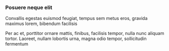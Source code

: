 ### Posuere neque elit

Convallis egestas euismod feugiat, tempus sem metus eros, gravida maximus lorem, bibendum facilisis

Per ac et, porttitor ornare mattis, finibus, facilisis tempor, nulla nunc aliquam tortor. Laoreet, nullam lobortis urna, magna odio tempor, sollicitudin fermentum


